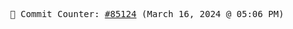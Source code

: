 <p align="center">
    <samp>
        📮 Commit Counter: <a href="https://github.com/Javascript-void0/Javascript-void0/commits/main">#85124</a> (March 16, 2024 @ 05:06 PM)
    </samp>
</p>